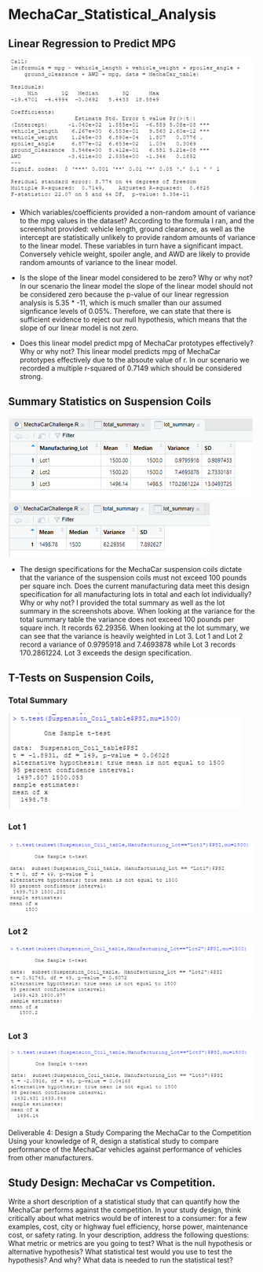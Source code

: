 # MechaCar_Statistical_Analysis

## Linear Regression to Predict MPG
![](https://github.com/akmilton11/MechaCar_Statistical_Analysis/blob/main/Images/D1_lm.PNG)
* Which variables/coefficients provided a non-random amount of variance to the mpg values in the dataset?
According to the formula I ran, and the screenshot provided: vehicle length, ground clearance, as well as the intercept are statistically unlikely to provide random amounts of variance to the linear model. These variables in turn have a significant impact. Conversely vehicle weight, spoiler angle, and AWD are likely to provide random amounts of variance to the linear model.

* Is the slope of the linear model considered to be zero? Why or why not?
In our scenario the linear model the slope of the linear model should not be considered zero because the p-value of our linear regression analysis is 5.35 * -11, which is much smaller than our assumed signficance levels of 0.05%. Therefore, we can state that there is sufficient evidence to reject our null hypothesis, which means that the slope of our linear model is not zero.

* Does this linear model predict mpg of MechaCar prototypes effectively? Why or why not?
This linear model predicts mpg of MechaCar prototypes effectively due to the absoute value of r. In our scenario we recorded a multiple r-squared of 0.7149 which should be considered strong.


## Summary Statistics on Suspension Coils
![](https://github.com/akmilton11/MechaCar_Statistical_Analysis/blob/main/Images/D2_lot_summary.PNG)
![](https://github.com/akmilton11/MechaCar_Statistical_Analysis/blob/main/Images/D2_total_summary.PNG)
* The design specifications for the MechaCar suspension coils dictate that the variance of the suspension coils must not exceed 100 pounds per square inch. Does the current manufacturing data meet this design specification for all manufacturing lots in total and each lot individually? Why or why not?
I provided the total summary as well as the lot summary in the screenshots above. When looking at the variance for the total summary table the variance does not exceed 100 pounds per square inch. It records 62.29356. When looking at the lot summary, we can see that the variance is heavily weighted in Lot 3. Lot 1 and Lot 2 record a variance of 0.9795918 and 7.4693878 while Lot 3 records 170.2861224. Lot 3 exceeds the design specification.



## T-Tests on Suspension Coils, 

### Total Summary
![](https://github.com/akmilton11/MechaCar_Statistical_Analysis/blob/main/Images/D3_t_test_total.PNG)


### Lot 1
![](https://github.com/akmilton11/MechaCar_Statistical_Analysis/blob/main/Images/D3_t_test_lot1.PNG)

### Lot 2
![](https://github.com/akmilton11/MechaCar_Statistical_Analysis/blob/main/Images/D3_t_test_lot2.PNG)

### Lot 3
![](https://github.com/akmilton11/MechaCar_Statistical_Analysis/blob/main/Images/D3_t_test_lot3.PNG)



Deliverable 4: Design a Study Comparing the MechaCar to the Competition
Using your knowledge of R, design a statistical study to compare performance of the MechaCar vehicles against performance of vehicles from other manufacturers.



## Study Design: MechaCar vs Competition.
Write a short description of a statistical study that can quantify how the MechaCar performs against the competition. In your study design, think critically about what metrics would be of interest to a consumer: for a few examples, cost, city or highway fuel efficiency, horse power, maintenance cost, or safety rating.
In your description, address the following questions:
What metric or metrics are you going to test?
What is the null hypothesis or alternative hypothesis?
What statistical test would you use to test the hypothesis? And why?
What data is needed to run the statistical test?
